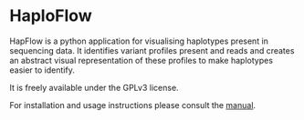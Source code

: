 HaploFlow
=========

HapFlow is a python application for visualising haplotypes present in sequencing data. It identifies variant profiles present and reads and creates an abstract visual representation of these profiles to make haplotypes easier to identify.

It is freely available under the GPLv3 license.

For installation and usage instructions please consult the [manual](https://github.com/mjsull/HapFlow/wiki).
